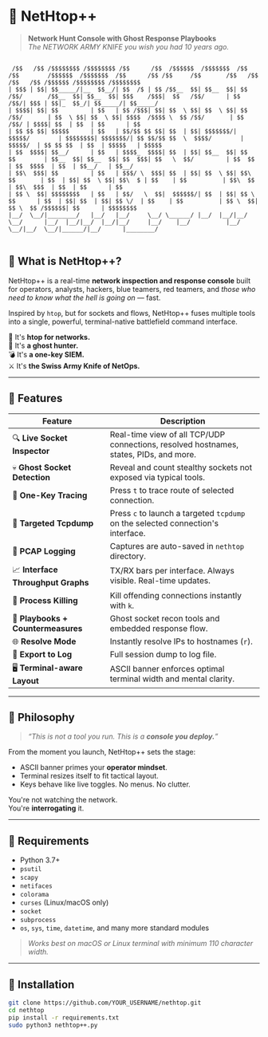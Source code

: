 # 🧠 NetHtop++

> **Network Hunt Console with Ghost Response Playbooks**  
> _The NETWORK ARMY KNIFE you wish you had 10 years ago._

<pre>
<code>
 /$$   /$$ /$$$$$$$$ /$$$$$$$$ /$$      /$$  /$$$$$$  /$$$$$$$  /$$   /$$        /$$$$$$  /$$$$$$$  /$$      /$$ /$$     /$$       /$$   /$$ /$$   /$$ /$$$$$$ /$$$$$$$$ /$$$$$$$$
| $$$ | $$| $$_____/|__  $$__/| $$  /$ | $$ /$$__  $$| $$__  $$| $$  /$$/       /$$__  $$| $$__  $$| $$$    /$$$|  $$   /$$/      | $$  /$$/| $$$ | $$|_  $$_/| $$_____/| $$_____/
| $$$$| $$| $$         | $$   | $$ /$$$| $$| $$  \ $$| $$  \ $$| $$ /$$/       | $$  \ $$| $$  \ $$| $$$$  /$$$$ \  $$ /$$/       | $$ /$$/ | $$$$| $$  | $$  | $$      | $$      
| $$ $$ $$| $$$$$      | $$   | $$/$$ $$ $$| $$  | $$| $$$$$$$/| $$$$$/        | $$$$$$$$| $$$$$$$/| $$ $$/$$ $$  \  $$$$/        | $$$$$/  | $$ $$ $$  | $$  | $$$$$   | $$$$$   
| $$  $$$$| $$__/      | $$   | $$$$_  $$$$| $$  | $$| $$__  $$| $$  $$        | $$__  $$| $$__  $$| $$  $$$| $$   \  $$/         | $$  $$  | $$  $$$$  | $$  | $$__/   | $$__/   
| $$\  $$$| $$         | $$   | $$$/ \  $$$| $$  | $$| $$  \ $$| $$\  $$       | $$  | $$| $$  \ $$| $$\  $ | $$    | $$          | $$\  $$ | $$\  $$$  | $$  | $$      | $$      
| $$ \  $$| $$$$$$$$   | $$   | $$/   \  $$|  $$$$$$/| $$  | $$| $$ \  $$      | $$  | $$| $$  | $$| $$ \/  | $$    | $$          | $$ \  $$| $$ \  $$ /$$$$$$| $$      | $$$$$$$$
|__/  \__/|________/   |__/   |__/     \__/ \______/ |__/  |__/|__/  \__/      |__/  |__/|__/  |__/|__/     |__/    |__/          |__/  \__/|__/  \__/|______/|__/      |________/
</code>
</pre>                                                                                                                                                                                 
                                                                                                                                                                                  
                                                                                                                                                                                  
                                                                                                                                                                                  
                                                                                                                                                                                                                            
 ## 🧰 What is NetHtop++?

NetHtop++ is a real-time **network inspection and response console** built for operators, analysts, hackers, blue teamers, red teamers, and *those who need to know what the hell is going on* — fast.

Inspired by `htop`, but for sockets and flows, NetHtop++ fuses multiple tools into a single, powerful, terminal-native battlefield command interface.

🧠 It's **htop for networks.**  
👻 It's **a ghost hunter.**  
💣 It's **a one-key SIEM.**  
⚔️ It's **the Swiss Army Knife of NetOps.**

---

## 🧨 Features

| Feature | Description |
|--------|-------------|
| 🔍 **Live Socket Inspector** | Real-time view of all TCP/UDP connections, resolved hostnames, states, PIDs, and more. |
| 💀 **Ghost Socket Detection** | Reveal and count stealthy sockets not exposed via typical tools. |
| 🎯 **One-Key Tracing** | Press `t` to trace route of selected connection. |
| 📡 **Targeted Tcpdump** | Press `c` to launch a targeted `tcpdump` on the selected connection's interface. |
| 🧾 **PCAP Logging** | Captures are auto-saved in `nethtop` directory. |
| 📈 **Interface Throughput Graphs** | TX/RX bars per interface. Always visible. Real-time updates. |
| 🔪 **Process Killing** | Kill offending connections instantly with `k`. |
| 🧠 **Playbooks + Countermeasures** | Ghost socket recon tools and embedded response flow. |
| 🌐 **Resolve Mode** | Instantly resolve IPs to hostnames (`r`). |
| 💾 **Export to Log** | Full session dump to log file. |
| 🖥️ **Terminal-aware Layout** | ASCII banner enforces optimal terminal width and mental clarity. |

---

## 🧠 Philosophy

> _“This is not a tool you run. This is a **console you deploy.**”_

From the moment you launch, NetHtop++ sets the stage:
- ASCII banner primes your **operator mindset**.
- Terminal resizes itself to fit tactical layout.
- Keys behave like live toggles. No menus. No clutter.

You're not watching the network.  
You're **interrogating** it.

---

## 🔧 Requirements

- Python 3.7+
- `psutil`
- `scapy`
- `netifaces`
- `colorama`
- `curses` (Linux/macOS only)
- `socket`
- `subprocess`
- `os`, `sys`, `time`, `datetime`, and many more standard modules

> *Works best on macOS or Linux terminal with minimum 110 character width.*

---

## 🚀 Installation

```bash
git clone https://github.com/YOUR_USERNAME/nethtop.git
cd nethtop
pip install -r requirements.txt
sudo python3 nethtop++.py
